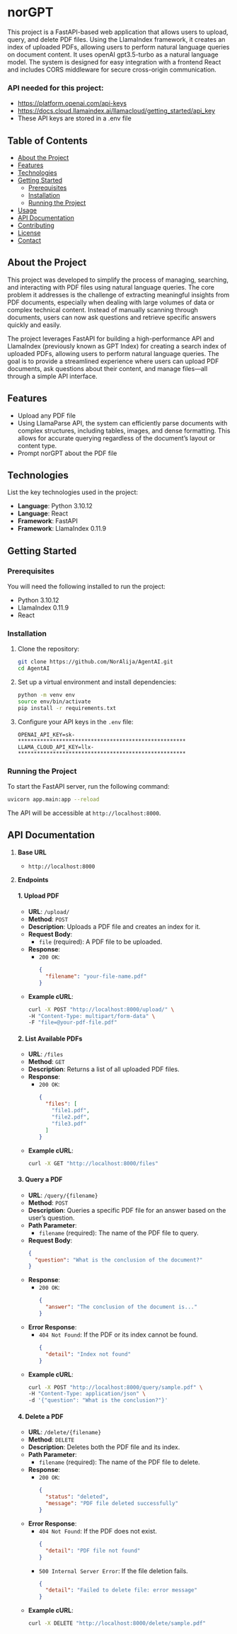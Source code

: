 # norGPT
This project is a FastAPI-based web application that allows users to upload, query, and delete PDF files. Using the LlamaIndex framework, it creates an index of uploaded PDFs, allowing users to perform natural language queries on document content. It uses openAI gpt3.5-turbo as a natural language model. The system is designed for easy integration with a frontend React and includes CORS middleware for secure cross-origin communication.

### API needed for this project:
  - https://platform.openai.com/api-keys
  - https://docs.cloud.llamaindex.ai/llamacloud/getting_started/api_key
  - These API keys are stored in a .env file
## Table of Contents

- [About the Project](#about-the-project)
- [Features](#features)
- [Technologies](#technologies)
- [Getting Started](#getting-started)
  - [Prerequisites](#prerequisites)
  - [Installation](#installation)
  - [Running the Project](#running-the-project)
- [Usage](#usage)
- [API Documentation](#api-documentation)
- [Contributing](#contributing)
- [License](#license)
- [Contact](#contact)

## About the Project

This project was developed to simplify the process of managing, searching, and interacting with PDF files using natural language queries. The core problem it addresses is the challenge of extracting meaningful insights from PDF documents, especially when dealing with large volumes of data or complex technical content. Instead of manually scanning through documents, users can now ask questions and retrieve specific answers quickly and easily.

The project leverages FastAPI for building a high-performance API and LlamaIndex (previously known as GPT Index) for creating a search index of uploaded PDFs, allowing users to perform natural language queries. The goal is to provide a streamlined experience where users can upload PDF documents, ask questions about their content, and manage files—all through a simple API interface.

## Features

- Upload any PDF file
- Using LlamaParse API, the system can efficiently parse documents with complex structures, including tables, images, and dense formatting. This allows for accurate querying regardless of the document’s layout or content type.
- Prompt norGPT about the PDF file

## Technologies

List the key technologies used in the project:

- **Language**: Python 3.10.12
- **Language**: React
- **Framework**: FastAPI
- **Framework**: LlamaIndex 0.11.9

## Getting Started

### Prerequisites

You will need the following installed to run the project:

- Python 3.10.12
- LlamaIndex 0.11.9
- React

### Installation

1. Clone the repository:

   ```bash
   git clone https://github.com/NorAlija/AgentAI.git
   cd AgentAI
   ```

2. Set up a virtual environment and install dependencies:

   ```bash
   python -m venv env
   source env/bin/activate
   pip install -r requirements.txt
   ```

3. Configure your API keys in the `.env` file:

   ```
   OPENAI_API_KEY=sk-*****************************************************
   LLAMA_CLOUD_API_KEY=llx-*****************************************************
   ```


### Running the Project

To start the FastAPI server, run the following command:

```bash
uvicorn app.main:app --reload
```

The API will be accessible at `http://localhost:8000`.



## API Documentation

1. **Base URL**
   - `http://localhost:8000`

2. **Endpoints**
   
   #### 1. Upload PDF
   - **URL**: `/upload/`
   - **Method**: `POST`
   - **Description**: Uploads a PDF file and creates an index for it.
   - **Request Body**: 
     - `file` (required): A PDF file to be uploaded.
   - **Response**:
     - `200 OK`: 
       ```json
       {
         "filename": "your-file-name.pdf"
       }
       ```
   - **Example cURL**:
     ```bash
     curl -X POST "http://localhost:8000/upload/" \
     -H "Content-Type: multipart/form-data" \
     -F "file=@your-pdf-file.pdf"
     ```

   #### 2. List Available PDFs
   - **URL**: `/files`
   - **Method**: `GET`
   - **Description**: Returns a list of all uploaded PDF files.
   - **Response**:
     - `200 OK`:
       ```json
       {
         "files": [
           "file1.pdf",
           "file2.pdf",
           "file3.pdf"
         ]
       }
       ```
   - **Example cURL**:
     ```bash
     curl -X GET "http://localhost:8000/files"
     ```

   #### 3. Query a PDF
   - **URL**: `/query/{filename}`
   - **Method**: `POST`
   - **Description**: Queries a specific PDF file for an answer based on the user’s question.
   - **Path Parameter**:
     - `filename` (required): The name of the PDF file to query.
   - **Request Body**:
     ```json
     {
       "question": "What is the conclusion of the document?"
     }
     ```
   - **Response**:
     - `200 OK`:
       ```json
       {
         "answer": "The conclusion of the document is..."
       }
       ```
   - **Error Response**:
     - `404 Not Found`: If the PDF or its index cannot be found.
       ```json
       {
         "detail": "Index not found"
       }
       ```
   - **Example cURL**:
     ```bash
     curl -X POST "http://localhost:8000/query/sample.pdf" \
     -H "Content-Type: application/json" \
     -d '{"question": "What is the conclusion?"}'
     ```

   #### 4. Delete a PDF
   - **URL**: `/delete/{filename}`
   - **Method**: `DELETE`
   - **Description**: Deletes both the PDF file and its index.
   - **Path Parameter**:
     - `filename` (required): The name of the PDF file to delete.
   - **Response**:
     - `200 OK`:
       ```json
       {
         "status": "deleted",
         "message": "PDF file deleted successfully"
       }
       ```
   - **Error Response**:
     - `404 Not Found`: If the PDF does not exist.
       ```json
       {
         "detail": "PDF file not found"
       }
       ```
     - `500 Internal Server Error`: If the file deletion fails.
       ```json
       {
         "detail": "Failed to delete file: error message"
       }
       ```
   - **Example cURL**:
     ```bash
     curl -X DELETE "http://localhost:8000/delete/sample.pdf"
     ```
